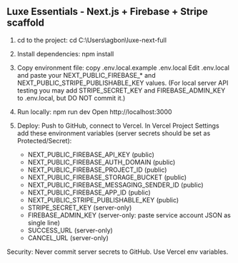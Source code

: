 ﻿Luxe Essentials - Next.js + Firebase + Stripe scaffold
----------------------------------------------------

1) cd to the project:
   cd C:\Users\agbon\luxe-next-full

2) Install dependencies:
   npm install

3) Copy environment file:
   copy .env.local.example .env.local
   Edit .env.local and paste your NEXT_PUBLIC_FIREBASE_* and NEXT_PUBLIC_STRIPE_PUBLISHABLE_KEY values.
   (For local server API testing you may add STRIPE_SECRET_KEY and FIREBASE_ADMIN_KEY to .env.local, but DO NOT commit it.)

4) Run locally:
   npm run dev
   Open http://localhost:3000

5) Deploy:
   Push to GitHub, connect to Vercel.
   In Vercel Project Settings add these environment variables (server secrets should be set as Protected/Secret):
     - NEXT_PUBLIC_FIREBASE_API_KEY (public)
     - NEXT_PUBLIC_FIREBASE_AUTH_DOMAIN (public)
     - NEXT_PUBLIC_FIREBASE_PROJECT_ID (public)
     - NEXT_PUBLIC_FIREBASE_STORAGE_BUCKET (public)
     - NEXT_PUBLIC_FIREBASE_MESSAGING_SENDER_ID (public)
     - NEXT_PUBLIC_FIREBASE_APP_ID (public)
     - NEXT_PUBLIC_STRIPE_PUBLISHABLE_KEY (public)
     - STRIPE_SECRET_KEY (server-only)
     - FIREBASE_ADMIN_KEY (server-only: paste service account JSON as single line)
     - SUCCESS_URL (server-only)
     - CANCEL_URL (server-only)

Security: Never commit server secrets to GitHub. Use Vercel env variables.
